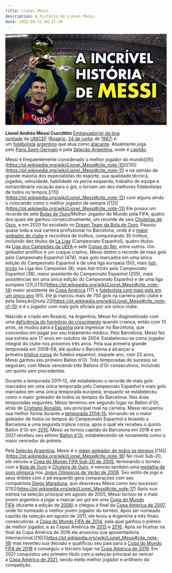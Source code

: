 ```yaml
---
title: Lionel Messi
description: A história do Lionel Messi.
date: 2022-02-11 04:27:59
---
```


![Messi](static/assets/img/messi.jpg)

**Lionel Andrés Messi Cuccittini** [Embaixador(a) da boa vontade](https://pt.wikipedia.org/wiki/Embaixador_da_Boa_Vontade "Embaixador da Boa Vontade") da [UNICEF](https://pt.wikipedia.org/wiki/UNICEF "UNICEF") ([Rosário](<https://pt.wikipedia.org/wiki/Ros%C3%A1rio_(Argentina)> "Rosário (Argentina)"), [24 de junho](https://pt.wikipedia.org/wiki/24_de_junho "24 de junho") de [1987](https://pt.wikipedia.org/wiki/1987 "1987")) é um [futebolista](https://pt.wikipedia.org/wiki/Futebolista "Futebolista") [argentino](https://pt.wikipedia.org/wiki/Argentinos "Argentinos") que atua como [atacante](<https://pt.wikipedia.org/wiki/Atacante_(futebol)> "Atacante (futebol)"). Atualmente joga pelo [Paris Saint-Germain](https://pt.wikipedia.org/wiki/Paris_Saint-Germain_Football_Club "Paris Saint-Germain Football Club") e pela [Seleção Argentina](https://pt.wikipedia.org/wiki/Sele%C3%A7%C3%A3o_Argentina_de_Futebol "Seleção Argentina de Futebol"), onde é [capitão](<https://pt.wikipedia.org/wiki/Capit%C3%A3o_(futebol)> "Capitão (futebol)").

Messi é frequentemente considerado o melhor jogador do mundo[\[9]](https://pt.wikipedia.org/wiki/Lionel_Messi#cite_note-10)[\[10]](https://pt.wikipedia.org/wiki/Lionel_Messi#cite_note-11) e na opinião da grande maioria dos especialistas do esporte, sua qualidade técnica, jogadas, velocidade, habilidade na perna esquerda, trabalho de equipe e extraordinária vocação para o gol, o tornam um dos melhores futebolistas de todos os tempos,[\[11]](https://pt.wikipedia.org/wiki/Lionel_Messi#cite_note-12) com alguns ainda o colocando como o melhor jogador de sempre.[\[12]](https://pt.wikipedia.org/wiki/Lionel_Messi#cite_note-13) Ele possui um recorde de sete [Bolas de Ouro](https://pt.wikipedia.org/wiki/Ballon_d%27Or "Ballon d'Or")/Melhor Jogador do Mundo pela FIFA, quatro dos quais ele ganhou consecutivamente, um recorde de seis [Chuteiras de Ouro](https://pt.wikipedia.org/wiki/Bota_de_Ouro_da_UEFA "Bota de Ouro da UEFA"), e em 2020 foi escalado no [Dream Team da Bola de Ouro](https://pt.wikipedia.org/wiki/Bola_de_Ouro_Dream_Team#Pontas-direitas "Bola de Ouro Dream Team"). Passou quase toda a sua carreira profissional no Barcelona, onde é o [maior goleador do clube](https://pt.wikipedia.org/wiki/Futbol_Club_Barcelona#Maiores_artilheiros "Futbol Club Barcelona") e recordista de troféus, conquistando 35 troféus, incluindo dez títulos da [La Liga](https://pt.wikipedia.org/wiki/La_Liga "La Liga") (Campeonato Espanhol), quatro títulos da [Liga dos Campeões da UEFA](https://pt.wikipedia.org/wiki/Liga_dos_Campe%C3%B5es_da_UEFA "Liga dos Campeões da UEFA") e sete [Copas do Rei](https://pt.wikipedia.org/wiki/Copa_del_Rey "Copa del Rey"), entre outros. Um goleador prolífico e um craque criativo, Messi detém o recorde de mais gols pelo Campeonato Espanhol (474), mais gols marcados em uma única edição do Campeonato Espanhol e de uma liga europeia (50), mais *[hat-tricks](<https://pt.wikipedia.org/wiki/Triplete_(desportos)> "Triplete (desportos)")* na Liga dos Campeões (8), mais *hat-tricks* pelo Campeonato Espanhol (36), maior assistente do Campeonato Espanhol (205), mais assistências em uma única edição do Campeonato Espanhol e de uma liga europeia (21),[\[13]](https://pt.wikipedia.org/wiki/Lionel_Messi#cite_note-14) maior assistente da [Copa América](https://pt.wikipedia.org/wiki/Copa_Am%C3%A9rica_de_2019 "Copa América de 2019") (17) e [futebolista com mais gols em um único ano](https://pt.wikipedia.org/wiki/Lista_de_futebolistas_com_mais_gols_em_um_ano "Lista de futebolistas com mais gols em um ano") (91). Ele já marcou mais de 750 gols na carreira pelo clube e pela Seleção[\[nota 2]](https://pt.wikipedia.org/wiki/Lionel_Messi#cite_note-n1-15) e é o jogador com mais gols oficiais por um único clube.

Nascido e criado em Rosário, na Argentina, Messi foi diagnosticado com uma [deficiência do hormônio do crescimento](https://pt.wikipedia.org/wiki/Defici%C3%AAncia_do_horm%C3%B4nio_do_crescimento "Deficiência do hormônio do crescimento") quando criança, então com 13 anos, se mudou para a [Espanha](https://pt.wikipedia.org/wiki/Espanha "Espanha") para ingressar no Barcelona, que concordou em pagar por seu tratamento médico. Pelo Barcelona, Messi fez sua estreia aos 17 anos em outubro de 2004. Estabeleceu-se como jogador integral do clube nos próximos três anos. Pela sua primeira grande temporada em 2008–09, ele ajudou o Barcelona a alcançar a primeira [tríplice coroa](https://pt.wikipedia.org/wiki/Tr%C3%ADplice_coroa#Futebol_europeu "Tríplice coroa") do futebol espanhol; naquele ano, com 22 anos, Messi ganhou seu primeiro Ballon d'Or. Três temporadas de sucesso se seguiram, com Messi vencendo três Ballons d'Or consecutivos, incluindo um quinto sem precedentes.

Durante a temporada 2011–12, ele estabeleceu o recorde de mais gols marcados em uma única temporada pelo Campeonato Espanhol e mais gols marcados em uma única temporada europeia, enquanto se estabeleceu como o maior goleador de todos os tempos do Barcelona. Nas duas temporadas seguintes, Messi terminou em segundo lugar no Ballon d'Or, atrás de [Cristiano Ronaldo](https://pt.wikipedia.org/wiki/Cristiano_Ronaldo "Cristiano Ronaldo"), seu principal rival na carreira. Messi recuperou sua melhor forma durante a [temporada 2014–15](https://pt.wikipedia.org/wiki/Temporada_do_Futbol_Club_Barcelona_de_2014%E2%80%9315 "Temporada do Futbol Club Barcelona de 2014–15"), tornando-se o maior goleador de todos os tempos do Campeonato Espanhol e levando o Barcelona a uma segunda tríplice coroa, após o qual ele recebeu o quinto Ballon d'Or em [2015](https://pt.wikipedia.org/wiki/FIFA_Ballon_d%27Or_de_2015 "FIFA Ballon d'Or de 2015"). Messi se tornou capitão do Barcelona em 2018 e em 2021 recebeu seu sétimo [Ballon d'Or](https://pt.wikipedia.org/wiki/Ballon_d%27Or_2019 "Ballon d'Or 2019"), estabelecendo-se novamente como o maior vencedor do prêmio.

Pela [Seleção Argentina](https://pt.wikipedia.org/wiki/Sele%C3%A7%C3%A3o_Argentina_de_Futebol "Seleção Argentina de Futebol"), Messi é o [maior goleador de todos os tempos](https://pt.wikipedia.org/wiki/Sele%C3%A7%C3%A3o_Argentina_de_Futebol#M%C3%A1ximos_goleadores "Seleção Argentina de Futebol").[\[14]](https://pt.wikipedia.org/wiki/Lionel_Messi#cite_note-16) No nível Sub-20, ele venceu a [Copa do Mundo FIFA Sub-20 de 2005](https://pt.wikipedia.org/wiki/Copa_do_Mundo_FIFA_Sub-20_de_2005 "Copa do Mundo FIFA Sub-20 de 2005"), terminando o torneio com a [Bola de Ouro](https://pt.wikipedia.org/wiki/Copa_do_Mundo_FIFA_Sub-20#Bola_de_Ouro "Copa do Mundo FIFA Sub-20") e [Chuteira de Ouro](https://pt.wikipedia.org/wiki/Copa_do_Mundo_FIFA_Sub-20#Chuteira_de_Ouro "Copa do Mundo FIFA Sub-20"), e venceu também uma [medalha de ouro olímpica](https://pt.wikipedia.org/wiki/Medalha_de_ouro "Medalha de ouro") nos [Jogos Olímpicos de Verão de 2008](https://pt.wikipedia.org/wiki/Jogos_Ol%C3%ADmpicos_de_Ver%C3%A3o_de_2008 "Jogos Olímpicos de Verão de 2008"). Seu estilo de jogo e seus dribles com o pé esquerdo gera comparações com seu compatriota [Diego Maradona](https://pt.wikipedia.org/wiki/Diego_Maradona "Diego Maradona"), que descreveu Messi como seu sucessor.[\[15]](https://pt.wikipedia.org/wiki/Lionel_Messi#cite_note-17) Após sua estreia na seleção principal em agosto de 2005, Messi tornou-se o mais jovem argentino a jogar e marcar um gol em uma [Copa do Mundo FIFA](https://pt.wikipedia.org/wiki/Copa_do_Mundo_FIFA "Copa do Mundo FIFA") (durante a edição de [2006](https://pt.wikipedia.org/wiki/Copa_do_Mundo_FIFA_de_2006 "Copa do Mundo FIFA de 2006")) e chegou à final da [Copa América de 2007](https://pt.wikipedia.org/wiki/Copa_Am%C3%A9rica_de_2007 "Copa América de 2007"), onde foi nomeado o melhor jovem jogador do torneio. Após ser nomeado capitão da seleção em agosto de 2011, ele levou a Argentina a três finais consecutivas: a [Copa do Mundo FIFA de 2014](https://pt.wikipedia.org/wiki/Copa_do_Mundo_FIFA_de_2014 "Copa do Mundo FIFA de 2014"), pela qual ganhou o prêmio de melhor jogador, e as Copas América de [2015](https://pt.wikipedia.org/wiki/Copa_Am%C3%A9rica_de_2015 "Copa América de 2015") e [2016](https://pt.wikipedia.org/wiki/Copa_Am%C3%A9rica_Centen%C3%A1rio "Copa América Centenário"). Após se frustrar na final da Copa América de 2016 ele anunciou sua aposentadoria internacional,[\[16]](https://pt.wikipedia.org/wiki/Lionel_Messi#cite_note-18) mas reverteu sua decisão e qualificou seu país para a [Copa do Mundo FIFA de 2018](https://pt.wikipedia.org/wiki/Copa_do_Mundo_FIFA_de_2018 "Copa do Mundo FIFA de 2018") e conseguiu o terceiro lugar na [Copa América de 2019](https://pt.wikipedia.org/wiki/Copa_Am%C3%A9rica_de_2019 "Copa América de 2019"). Em 2021 conquistou seu primeiro título com a seleção principal ao vencer a [Copa América de 2021](https://pt.wikipedia.org/wiki/Copa_Am%C3%A9rica_de_2021 "Copa América de 2021"), sendo eleito melhor jogador e artilheiro da competição.
